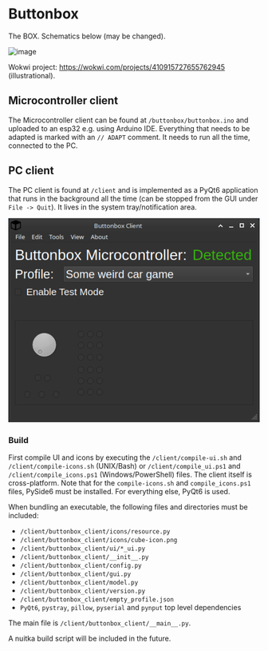 # Buttonbox

The BOX.
Schematics below (may be changed).

![image](https://github.com/user-attachments/assets/a2a05848-047d-4d3a-822e-e431287554a5)

Wokwi project: <https://wokwi.com/projects/410915727655762945> (illustrational).

## Microcontroller client

The Microcontroller client can be found at `/buttonbox/buttonbox.ino` and uploaded to an esp32 e.g. using Arduino IDE.
Everything that needs to be adapted is marked with an `// ADAPT` comment. It needs to run all the time, connected to the PC.

## PC client

The PC client is found at `/client` and is implemented as a PyQt6 application that runs in the background all the time (can be stopped from the GUI under `File -> Quit`). It lives in the system tray/notification area.

![image](/screenshots/client_main.png)

### Build

First compile UI and icons by executing the `/client/compile-ui.sh` and `/client/compile-icons.sh` (UNIX/Bash) or `/client/compile_ui.ps1` and `/client/compile_icons.ps1` (Windows/PowerShell) files. The client itself is cross-platform. Note that for the `compile-icons.sh` and `compile_icons.ps1` files, PySide6 must be installed. For everything else, PyQt6 is used.

When bundling an executable, the following files and directories must be included:

- `/client/buttonbox_client/icons/resource.py`
- `/client/buttonbox_client/icons/cube-icon.png`
- `/client/buttonbox_client/ui/*_ui.py`
- `/client/buttonbox_client/__init__.py`
- `/client/buttonbox_client/config.py`
- `/client/buttonbox_client/gui.py`
- `/client/buttonbox_client/model.py`
- `/client/buttonbox_client/version.py`
- `/client/buttonbox_client/empty_profile.json`
- `PyQt6`, `pystray`, `pillow`, `pyserial` and `pynput` top level dependencies

The main file is `/client/buttonbox_client/__main__.py`.

A nuitka build script will be included in the future.
